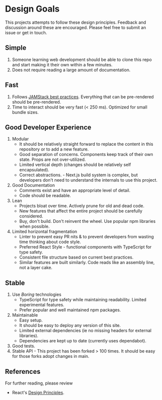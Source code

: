# Design Goals

This projects attempts to follow these design principles. Feedback and discussion around these are encouraged. Please feel free to submit an issue or get in touch.

## Simple

1. Someone learning web development should be able to clone this repo and start making it their own within a few minutes.
2. Does not require reading a large amount of documentation.

## Fast

1. Follows [JAMStack best practices](https://jamstack.org/best-practices/). Everything that can be pre-rendered should be pre-rendered.
1. Time to interact should be very fast (< 250 ms). Optimized for small bundle sizes.

## Good Developer Experience

1. Modular
   - It should be relatively straight forward to replace the content in this repository or to add a new feature.
   - Good separation of concerns. Components keep track of their own state. Props are not over-utilized.
   - Limited vertical depth (changes should be relatively self encapsulated).
   - Correct abstractions. - Next.js build system is complex, but developers don't need to understand the internals to use this project.
1. Good Documentation
   - Comments exist and have an appropriate level of detail.
   - Code should be readable.
1. Lean
   - Projects bloat over time. Actively prune for old and dead code.
   - New features that affect the entire project should be carefully considered.
   - Buy, don't build. Don't reinvent the wheel. Use popular npm libraries when possible.
1. Limited horizontal fragmentation
   - Linter to prevent easy PR nits & to prevent developers from wasting time thinking about code style.
   - Preferred React Style - functional components with TypeScript for type safety.
   - Consistent file structure based on current best practices.
   - Similar features are built similarly. Code reads like an assembly line, not a layer cake.

## Stable

1. Use _Boring_ technologies
   - TypeScript for type safety while maintaining readability. Limited experimental features.
   - Prefer popular and well maintained npm packages.
1. Maintainable
   - Easy setup.
   - It should be easy to deploy any version of this site.
   - Limited external dependencies (ie no missing headers for external libraries).
   - Dependencies are kept up to date (currently uses dependabot).
1. Good tests.
1. Stable API - This project has been forked > 100 times. It should be easy for those forks adopt changes in main.

## References

For further reading, please review

- React's [Design Principles](https://react.dev/learn/thinking-in-react).
